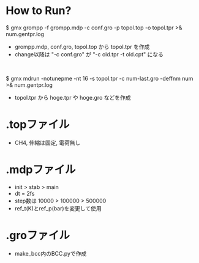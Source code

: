 # How to Run?

$ gmx grompp -f grompp.mdp -c conf.gro -p topol.top -o topol.tpr >& num.gentpr.log<br>
* grompp.mdp, conf.gro, topol.top から topol.tpr を作成
* change以降は "-c conf.gro" が "-c old.tpr -t old.cpt" になる

<br>

$ gmx mdrun -notunepme -nt 16 -s topol.tpr -c num-last.gro -deffnm num >& num.gentpr.log<br>
* topol.tpr から hoge.tpr や hoge.gro などを作成

# .topファイル

* CH4, 伸縮は固定, 電荷無し

# .mdpファイル

* init > stab > main
* dt = 2fs
* step数は 10000 > 100000 > 500000
* ref_t(K)とref_p(bar)を変更して使用

# .groファイル

* make_bcc内のBCC.pyで作成
